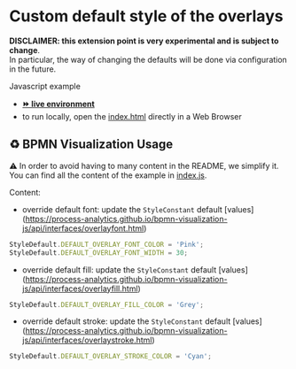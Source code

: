 # Custom default style of the overlays

**DISCLAIMER: this extension point is very experimental and is subject to change**.  
In particular, the way of changing the defaults will be done via configuration in the future.

Javascript example
- [__⏩ live environment__](https://cdn.statically.io/gh/process-analytics/bpmn-visualization-examples/master/examples/custom-bpmn-theme/custom-overlay-default-style/index.html)
- to run locally, open the [index.html](index.html) directly in a Web Browser


## ♻️ BPMN Visualization Usage
:warning: In order to avoid having to many content in the README, we simplify it. You can find all the content of the example in [index.js](index.js).


Content:
- override default font: update the `StyleConstant` default [values] (https://process-analytics.github.io/bpmn-visualization-js/api/interfaces/overlayfont.html)
```javascript
StyleDefault.DEFAULT_OVERLAY_FONT_COLOR = 'Pink';
StyleDefault.DEFAULT_OVERLAY_FONT_WIDTH = 30;
```

- override default fill: update the `StyleConstant` default [values] (https://process-analytics.github.io/bpmn-visualization-js/api/interfaces/overlayfill.html)
```javascript
StyleDefault.DEFAULT_OVERLAY_FILL_COLOR = 'Grey';
```

- override default stroke: update the `StyleConstant` default [values] (https://process-analytics.github.io/bpmn-visualization-js/api/interfaces/overlaystroke.html)
```javascript
StyleDefault.DEFAULT_OVERLAY_STROKE_COLOR = 'Cyan';
```
